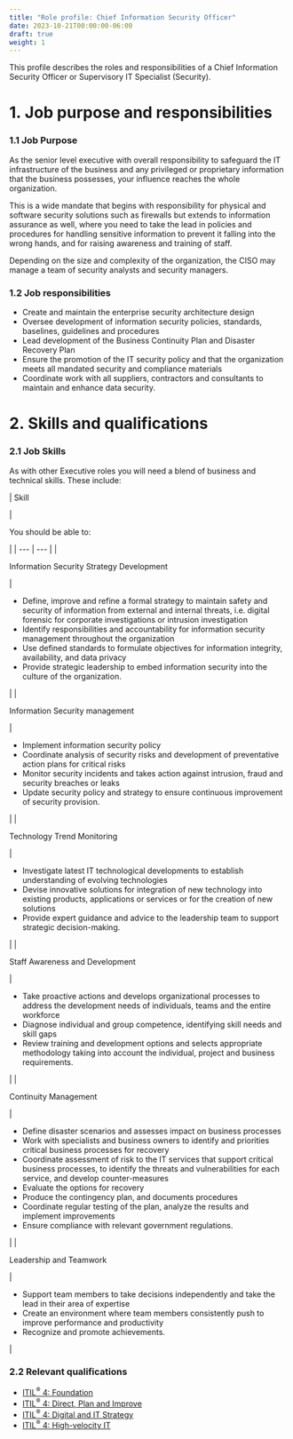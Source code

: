 ```yaml
---
title: "Role profile: Chief Information Security Officer"
date: 2023-10-21T00:00:00-06:00
draft: true
weight: 1
---
```


This profile describes the roles and responsibilities of a Chief Information Security Officer or Supervisory IT Specialist (Security).

# 1. Job purpose and responsibilities

### 1.1 Job Purpose

As the senior level executive with overall responsibility to safeguard the IT infrastructure of the business and any privileged or proprietary information that the business possesses, your influence reaches the whole organization.

This is a wide mandate that begins with responsibility for physical and software security solutions such as firewalls but extends to information assurance as well, where you need to take the lead in policies and procedures for handling sensitive information to prevent it falling into the wrong hands, and for raising awareness and training of staff.

Depending on the size and complexity of the organization, the CISO may manage a team of security analysts and security managers.

### 1.2 Job responsibilities

* Create and maintain the enterprise security architecture design
* Oversee development of information security policies, standards, baselines, guidelines and procedures
* Lead development of the Business Continuity Plan and Disaster Recovery Plan
* Ensure the promotion of the IT security policy and that the organization meets all mandated security and compliance materials
* Coordinate work with all suppliers, contractors and consultants to maintain and enhance data security.

# 2. Skills and qualifications

### 2.1 Job Skills

As with other Executive roles you will need a blend of business and technical skills. These include:

| 
Skill

 | 

You should be able to:

 |
| --- | --- |
| 

Information Security Strategy Development

 | 

* Define, improve and refine a formal strategy to maintain safety and security of information from external and internal threats, i.e. digital forensic for corporate investigations or intrusion investigation
* Identify responsibilities and accountability for information security management throughout the organization
* Use defined standards to formulate objectives for information integrity, availability, and data privacy
* Provide strategic leadership to embed information security into the culture of the organization.

 |
| 

Information Security management

 | 

* Implement information security policy
* Coordinate analysis of security risks and development of preventative action plans for critical risks
* Monitor security incidents and takes action against intrusion, fraud and security breaches or leaks
* Update security policy and strategy to ensure continuous improvement of security provision.

 |
| 

Technology Trend Monitoring

 | 

* Investigate latest IT technological developments to establish understanding of evolving technologies
* Devise innovative solutions for integration of new technology into existing products, applications or services or for the creation of new solutions
* Provide expert guidance and advice to the leadership team to support strategic decision-making.

 |
| 

Staff Awareness and Development

 | 

* Take proactive actions and develops organizational processes to address the development needs of individuals, teams and the entire workforce
* Diagnose individual and group competence, identifying skill needs and skill gaps
* Review training and development options and selects appropriate methodology taking into account the individual, project and business requirements.

 |
| 

Continuity Management

 | 

* Define disaster scenarios and assesses impact on business processes
* Work with specialists and business owners to identify and priorities critical business processes for recovery
* Coordinate assessment of risk to the IT services that support critical business processes, to identify the threats and vulnerabilities for each service, and develop counter-measures
* Evaluate the options for recovery
* Produce the contingency plan, and documents procedures
* Coordinate regular testing of the plan, analyze the results and implement improvements
* Ensure compliance with relevant government regulations.

 |
| 

Leadership and Teamwork

 | 

* Support team members to take decisions independently and take the lead in their area of expertise
* Create an environment where team members consistently push to improve performance and productivity
* Recognize and promote achievements.

 |

### 2.2 Relevant qualifications

* [ITIL<sup>®</sup> 4: Foundation](https://www.axelos.com/certifications/itil-service-management/itil-4-foundation)
* [ITIL<sup>®</sup> 4: Direct, Plan and Improve](https://www.axelos.com/certifications/itil-service-management/managing-professional/direct-plan-and-improve)
* [ITIL<sup>®</sup> 4: Digital and IT Strategy](https://www.axelos.com/certifications/itil-service-management/strategic-leader/digital-and-it-strategy)
* [ITIL<sup>®</sup> 4: High-velocity IT](https://www.axelos.com/certifications/itil-service-management/managing-professional/high-velocity-it)
